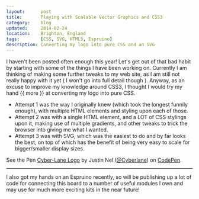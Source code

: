 ```yaml
---
layout:      post
title:       Playing with Scalable Vector Graphics and CSS3
category:    blog
updated:     2014-02-24
location:    Brighton, England
tags:        [CSS, SVG, HTML5, Espruino]
description: Converting my logo into pure CSS and an SVG
---
```

I haven't been posted often enough this year! Let's get out of that bad habit by starting with some of the things I have been working on. Currently I am thinking of making some further tweaks to my web site, as I am still not really happy with it yet ( I won't go into full detail though ). Anyway, as an excuse to improve my knowledge around CSS3, I thought I would try my hand {{ more }} at converting my logo into pure CSS.

- Attempt 1 was the way I originally knew (which took the longest funnily enough), with multiple HTML elements and styling upon each of those.
- Attempt 2 was with a single HTML element, and a LOT of CSS stylings upon it, making use of multiple gradients, and other tweaks to trick the browser into giving me what I wanted.
- Attempt 3 was with SVG, which was the easiest to do and by far looks the best, on top of which has the benefit of being very easy to scale for bigger/smaller display sizes.

<p data-height="268" data-theme-id="0" data-slug-hash="glwrc" data-default-tab="result" class='codepen'>See the Pen <a href='http://codepen.io/Cyberlane/pen/glwrc'>Cyber-Lane Logo</a> by Justin Nel (<a href='http://codepen.io/Cyberlane'>@Cyberlane</a>) on <a href='http://codepen.io'>CodePen</a>.</p>
<script async src="//codepen.io/assets/embed/ei.js"></script>

---

I also got my hands on an Espruino recently, so will be publishing up a lot of code for connecting this board to a number of useful modules I own and may use for much more exciting kits in the near future!

